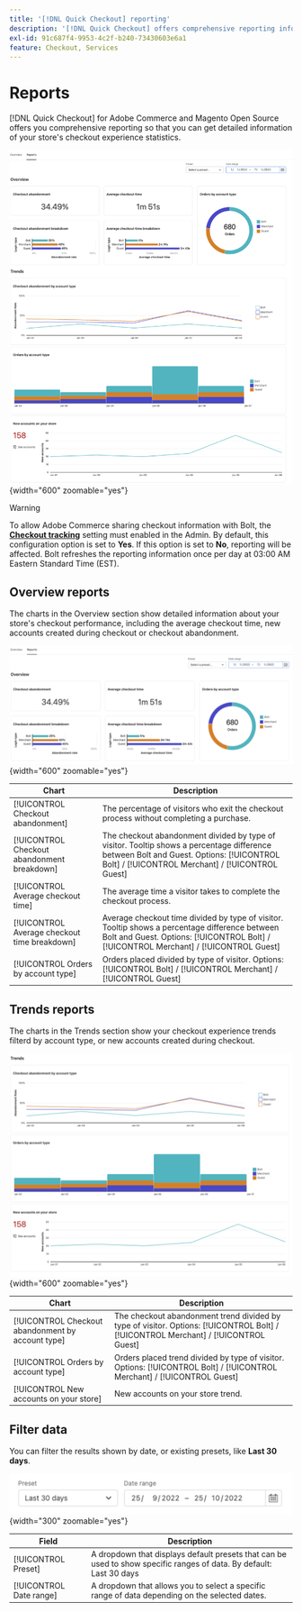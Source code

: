 ```yaml
---
title: '[!DNL Quick Checkout] reporting'
description: '[!DNL Quick Checkout] offers comprehensive reporting information.'
exl-id: 91c687f4-9953-4c2f-b240-73430603e6a1
feature: Checkout, Services
---
```

# Reports

[!DNL Quick Checkout] for Adobe Commerce and Magento Open Source offers you comprehensive reporting so that you can get detailed information of your store's checkout experience statistics.

![Reports view](assets/reports-view-big-checkout.png){width="600" zoomable="yes"}

>[!WARNING]
>
> To allow Adobe Commerce sharing checkout information with Bolt, the [**Checkout tracking**](../quick-checkout/settings-quick-checkout.md)  setting must enabled in the Admin. By default, this configuration option is set to **Yes**. If this option is set to **No**, reporting will be affected. Bolt refreshes the reporting information once per day at 03:00 AM  Eastern Standard Time (EST).

## Overview reports

The charts in the Overview section show detailed information about your store's checkout performance, including the average checkout time, new accounts created during checkout or checkout abandonment.

![Reports overview](assets/overview-report-checkout.png){width="600" zoomable="yes"}

| Chart | Description |
|---|---|
| [!UICONTROL Checkout abandonment] | The percentage of visitors who exit the checkout process without completing a purchase. |
| [!UICONTROL Checkout abandonment breakdown] | The checkout abandonment divided by type of visitor. Tooltip shows a percentage difference between Bolt and Guest. Options: [!UICONTROL Bolt] / [!UICONTROL Merchant] / [!UICONTROL Guest] |
| [!UICONTROL Average checkout time] | The average time a visitor takes to complete the checkout process. |
| [!UICONTROL Average checkout time breakdown] | Average checkout time divided by type of visitor. Tooltip shows a percentage difference between Bolt and Guest. Options: [!UICONTROL Bolt] / [!UICONTROL Merchant] / [!UICONTROL Guest] |
| [!UICONTROL Orders by account type] | Orders placed divided by type of visitor. Options: [!UICONTROL Bolt] / [!UICONTROL Merchant] / [!UICONTROL Guest] |

## Trends reports

The charts in the Trends section show your checkout experience trends filterd by account type, or new accounts created during checkout.

![Reports trends](assets/trends-report-checkout.png){width="600" zoomable="yes"}

| Chart | Description |
|---|---|
| [!UICONTROL Checkout abandonment by account type] | The checkout abandonment trend divided by type of visitor. Options: [!UICONTROL Bolt] / [!UICONTROL Merchant] / [!UICONTROL Guest] |
| [!UICONTROL Orders by account type] | Orders placed trend divided by type of visitor. Options: [!UICONTROL Bolt] / [!UICONTROL Merchant] / [!UICONTROL Guest] |
| [!UICONTROL New accounts on your store] | New accounts on your store trend. |

## Filter data

You can filter the results shown by date, or existing presets, like **Last 30 days**.

![Filter view](assets/filter-view.png){width="300" zoomable="yes"}

| Field | Description |
|---|---|
| [!UICONTROL Preset] | A dropdown that displays default presets that can be used to show specific ranges of data. By default: Last 30 days |
| [!UICONTROL Date range] | A dropdown that allows you to select a specific range of data depending on the selected dates. |
